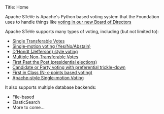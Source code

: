 Title: Home


Apache STeVe is Apache's Python based voting system that the
Foundation uses to handle things like
[voting in our new Board of Directors](https://www.apache.org/foundation/governance/meetings#boardvoting)


Apache STeVe supports many types of voting, including (but not limited to):

 * [Single Transferable Votes](vote_types.html#stv)
 * [Single-motion voting (Yes/No/Abstain)](vote_types.html#yna)
 * [D'Hondt (Jefferson) style voting](vote_types.html#dh)
 * [Multiple Non-Transferable Votes](vote_types.html#mntv)
 * [First Past the Post (presidential elections)](vote_types.html#fpp)
 * [Candidate or Party voting with preferential trickle-down](vote_types.html#cop)
 * [First in Class (N-x-points based voting)](vote_types.html#fic)
 * [Apache-style Single-motion Voting](vote_types.html#ap)


It also supports multiple database backends:

 * File-based
 * ElasticSearch
 * More to come...
